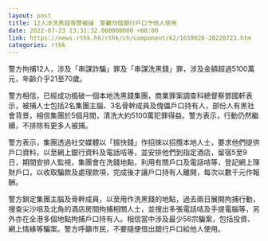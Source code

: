 ```yaml
---
layout: post
title: 12人涉洗黑錢等罪被捕　警籲勿借銀行戶口予他人使用
date: 2022-07-23 13:31:32.000000000 +08:00
link: https://news.rthk.hk/rthk/ch/component/k2/1659020-20220723.htm
categories: rthk
---
```


警方拘捕12人，涉及「串謀詐騙」罪及「串謀洗黑錢」罪，涉及金額超過5100萬元，年齡介乎21至70歲。

警方相信，已經成功搗破一個本地洗黑錢集團，商業罪案調查科總督察鄧國軒表示，被捕人士包括2名集團主腦、3名骨幹成員及傀儡戶口持有人，部份人有黑社會背景，相信集團於5個月間，清洗大約5100萬犯罪得益。警方表示，行動仍然繼續，不排除有更多人被捕。

警方表示，集團透過社交媒體以「搵快錢」作招徠以招攬本地人士，要求他們提供戶口資料，以至網上銀行資料及電話咭等，並安排他們到指定酒店，留宿5至9日，期間安排人監視，集團會在洗錢地點，利用有關戶口及電話咭等，登記網上理財戶口，以收取騙款及處理款項，完成後才讓戶口持有人離開，每次以數千元作報酬。

警方鎖定集團主腦及骨幹成員，以至用作洗黑錢的地點，過去兩日展開拘捕行動，搜查尖沙咀及北角的酒店房間拘捕相關人士，並搜出多張電話咭及手提電腦等，另外亦在全港多個地點拘捕戶口持有人。相信當中涉及最少56宗騙案，包括投資、網上情緣等騙案。警方呼籲巿民，不要隨便借出銀行戶口給他人使用。
